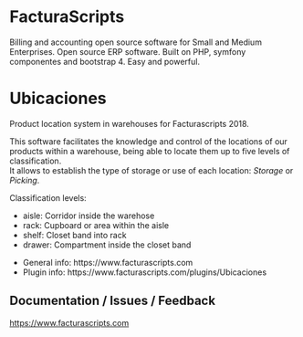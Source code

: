 # FacturaScripts
Billing and accounting open source software for Small and Medium Enterprises.
Open source ERP software. Built on PHP, symfony componentes and bootstrap 4. Easy and powerful.

# Ubicaciones
Product location system in warehouses for Facturascripts 2018.

This software facilitates the knowledge and control of the locations of our products within a warehouse, being able to locate them up to five levels of classification.<br />
It allows to establish the type of storage or use of each location: <i>Storage</i> or <i>Picking</i>.

Classification levels:
<ul>
    <li>aisle: Corridor inside the warehose</li>
    <li>rack:  Cupboard or area within the aisle</li>
    <li>shelf: Closet band into rack</li>
    <li>drawer: Compartment inside the closet band</li>
</ul>

<ul>
    <li>General info: https://www.facturascripts.com</li>
    <li>Plugin info:  https://www.facturascripts.com/plugins/Ubicaciones</li>
</ul>


## Documentation / Issues / Feedback
https://www.facturascripts.com
